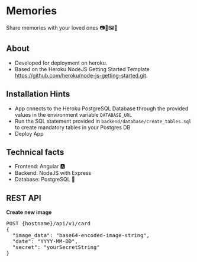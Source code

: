 # Memories
Share memories with your loved ones 📷🤗🖼💌

## About
* Developed for deployment on heroku.  
* Based on the Heroku NodeJS Getting Started Template https://github.com/heroku/node-js-getting-started.git.  

## Installation Hints
* App cnnects to the Heroku PostgreSQL Database through the provided values in the environment variable `DATABASE_URL`
* Run the SQL statement provided in `backend/database/create_tables.sql` to create mandatory tables in your Postgres DB
* Deploy App

## Technical facts
* Frontend: Angular 🅰
* Backend: NodeJS with Express
* Database: PostgreSQL 🐘

## REST API
**Create new image**
<pre>
POST {hostname}/api/v1/card
{
  "image_data": "base64-encoded-image-string",
  "date": "YYYY-MM-DD",
  "secret": "yourSecretString"
}
</pre>
